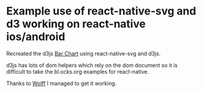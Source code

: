 # Example use of react-native-svg and d3 working on react-native ios/android 

Recreated the d3js [Bar Chart](https://bl.ocks.org/mbostock/3885304) using react-native-svg and d3js.

d3js has lots of dom helpers which rely on the dom document so it is difficult to take the bl.ocks.org examples for react-native.

Thanks to [Wolff](http://hswolff.com/blog/react-native-art-and-d3/) I managed to get it working.
